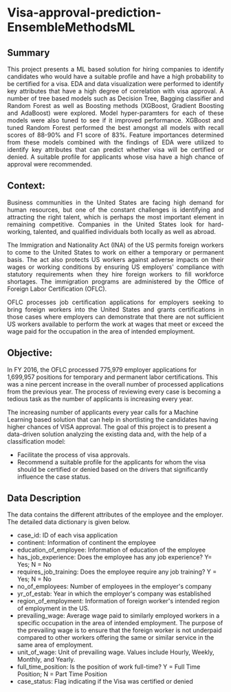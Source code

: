 # Visa-approval-prediction-EnsembleMethodsML

## Summary
<p align="justify"> This project presents a ML based solution for hiring companies to identify candidates who would have a suitable profile and have a high probability to be certified for a visa. EDA and data visualization were performed to identify key attributes that have a high degree of correlation with visa approval. A number of tree based models such as Decision Tree, Bagging classifier and Random Forest as well as Boosting methods (XGBoost, Gradient Boosting and AdaBoost) were explored. Model hyper-paramters for each of these models were also tuned to see if it improved performance. XGBoost and tuned Random Forest performed the best amongst all models with recall scores of 88-90% and F1 score of 83%. Feature importances determined from these models combined with the findings of EDA were utilized to identify key attributes that can predict whether visa will be certified or denied. A suitable profile for applicants whose visa have a high chance of approval were recommended. </p>


## Context:

<p align="justify"> Business communities in the United States are facing high demand for human resources, but one of the constant challenges is identifying and attracting the right talent, which is perhaps the most important element in remaining competitive. Companies in the United States look for hard-working, talented, and qualified individuals both locally as well as abroad.</p>

<p align="justify"> The Immigration and Nationality Act (INA) of the US permits foreign workers to come to the United States to work on either a temporary or permanent basis. The act also protects US workers against adverse impacts on their wages or working conditions by ensuring US employers' compliance with statutory requirements when they hire foreign workers to fill workforce shortages. The immigration programs are administered by the Office of Foreign Labor Certification (OFLC).</p>

<p align="justify"> OFLC processes job certification applications for employers seeking to bring foreign workers into the United States and grants certifications in those cases where employers can demonstrate that there are not sufficient US workers available to perform the work at wages that meet or exceed the wage paid for the occupation in the area of intended employment.</p>

## Objective:

In FY 2016, the OFLC processed 775,979 employer applications for 1,699,957 positions for temporary and permanent labor certifications. This was a nine percent increase in the overall number of processed applications from the previous year. The process of reviewing every case is becoming a tedious task as the number of applicants is increasing every year.

The increasing number of applicants every year calls for a Machine Learning based solution that can help in shortlisting the candidates having higher chances of VISA approval. The goal of this project is to present a data-driven solution analyzing the existing data and, with the help of a classification model:

* Facilitate the process of visa approvals.
* Recommend a suitable profile for the applicants for whom the visa should be certified or denied based on the drivers that significantly influence the case status. 


## Data Description

The data contains the different attributes of the employee and the employer. The detailed data dictionary is given below.

* case_id: ID of each visa application
* continent: Information of continent the employee
* education_of_employee: Information of education of the employee
* has_job_experience: Does the employee has any job experience? Y= Yes; N = No
* requires_job_training: Does the employee require any job training? Y = Yes; N = No 
* no_of_employees: Number of employees in the employer's company
* yr_of_estab: Year in which the employer's company was established
* region_of_employment: Information of foreign worker's intended region of employment in the US.
* prevailing_wage:  Average wage paid to similarly employed workers in a specific occupation in the area of intended employment. The purpose of the prevailing wage is to ensure that the foreign worker is not underpaid compared to other workers offering the same or similar service in the same area of employment. 
* unit_of_wage: Unit of prevailing wage. Values include Hourly, Weekly, Monthly, and Yearly.
* full_time_position: Is the position of work full-time? Y = Full Time Position; N = Part Time Position
* case_status:  Flag indicating if the Visa was certified or denied
